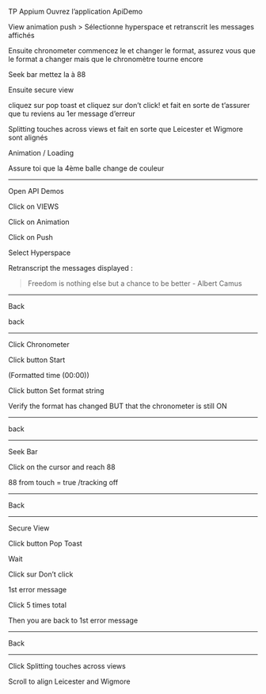 TP Appium 
Ouvrez l’application ApiDemo
 
View animation push > Sélectionne hyperspace et retranscrit les messages affichés 
 
Ensuite chronometer commencez le et changer le format, assurez vous que le format a changer mais que le chronomètre tourne encore
 
Seek bar mettez la à 88
 
Ensuite secure view 
 
cliquez sur pop toast et cliquez sur don’t click! et fait en sorte de t’assurer que tu reviens au 1er message d’erreur 
 
Splitting touches across views 
et fait en sorte que Leicester et Wigmore sont alignés
 
Animation / Loading
 
Assure toi que la 4ème balle change de couleur


 ----
 Open API Demos 

Click on VIEWS

Click on Animation

Click on Push 

Select Hyperspace

Retranscript the messages displayed : 

> Freedom is nothing else but a chance to be better - Albert Camus
> 

---

Back

back 

---

Click Chronometer 

Click button Start 

(Formatted time (00:00))

Click button Set format string 

Verify the format has changed BUT that the chronometer is still ON 

---

back

---

Seek Bar 

Click on the cursor and reach 88 

88 from touch = true /tracking off 

---

Back

---

Secure View

Click button Pop Toast 

Wait 

Click sur Don’t click 

1st error message 

Click 5 times total 

Then you are back to 1st error message 

---

Back

---

Click Splitting touches across views

Scroll to align Leicester and Wigmore